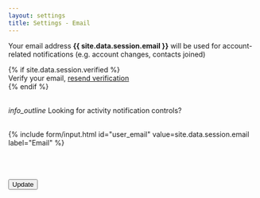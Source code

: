 ```yaml
---
layout: settings
title: Settings - Email
---
```


<?php
// var_dump($user_email);
?>


Your email address <strong>{{ site.data.session.email }}</strong> will be used for account-related notifications (e.g. account changes, contacts joined)<br>

{% if site.data.session.verified %}
<br>
<i class="icon-warning"></i> Verify your email, <a href="{{ site.url }}/settings/resend-verification">resend verification</a>
<br>
{% endif %}


<br>
<i id="info_outline" class="material-icons md-24 pull-right">info_outline</i>
Looking for activity notification controls?<br>

<br>

<form>

{% include form/input.html id="user_email" value=site.data.session.email label="Email" %}

<br>
<br>
<br>

<!-- Accent-colored raised button with ripple -->
<button class="mdl-button mdl-js-button mdl-button--raised mdl-js-ripple-effect mdl-button--accent" type="submit">
    Update
</button>

</form>